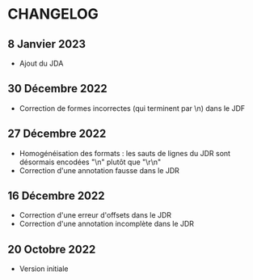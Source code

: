 # CHANGELOG

## 8 Janvier 2023

* Ajout du JDA

## 30 Décembre 2022

* Correction de formes incorrectes (qui terminent par \n) dans le JDF

## 27 Décembre 2022

* Homogénéisation des formats : les sauts de lignes du JDR sont désormais encodées "\n" plutôt que "\\r\\n"
* Correction d'une annotation fausse dans le JDR

## 16 Décembre 2022

* Correction d'une erreur d'offsets dans le JDR
* Correction d'une annotation incomplète dans le JDR

## 20 Octobre 2022

* Version initiale
